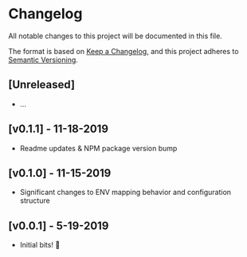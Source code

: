 # Changelog

All notable changes to this project will be documented in this file.

The format is based on [Keep a Changelog](https://keepachangelog.com/en/1.0.0/),
and this project adheres to [Semantic Versioning](https://semver.org/spec/v2.0.0.html).

## [Unreleased]

- ...

## [v0.1.1] - 11-18-2019

- Readme updates & NPM package version bump

## [v0.1.0] - 11-15-2019

- Significant changes to ENV mapping behavior and configuration structure

## [v0.0.1] - 5-19-2019

- Initial bits! 🎉
